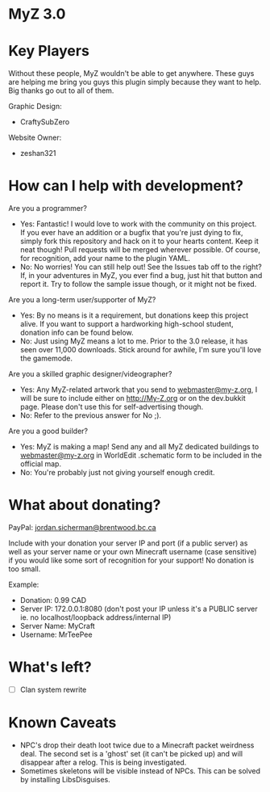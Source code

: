 MyZ 3.0
=======

Key Players
===========

Without these people, MyZ wouldn't be able to get anywhere. These guys are helping me bring you guys this plugin simply because they want to help. Big thanks go out to all of them.

Graphic Design:
* CraftySubZero

Website Owner:
* zeshan321

How can I help with development?
================================

Are you a programmer?

* Yes: Fantastic! I would love to work with the community on this project. If you ever have an addition or a bugfix that you're just dying to fix, simply fork this repository and hack on it to your hearts content. Keep it neat though! Pull requests will be merged wherever possible. Of course, for recognition, add your name to the plugin YAML.
* No: No worries! You can still help out! See the Issues tab off to the right? If, in your adventures in MyZ, you ever find a bug, just hit that button and report it. Try to follow the sample issue though, or it might not be fixed. 

Are you a long-term user/supporter of MyZ?

* Yes: By no means is it a requirement, but donations keep this project alive. If you want to support a hardworking high-school student, donation info can be found below.
* No: Just using MyZ means a lot to me. Prior to the 3.0 release, it has seen over 11,000 downloads. Stick around for awhile, I'm sure you'll love the gamemode. 

Are you a skilled graphic designer/videographer?

* Yes: Any MyZ-related artwork that you send to webmaster@my-z.org, I will be sure to include either on http://My-Z.org or on the dev.bukkit page. Please don't use this for self-advertising though.
* No: Refer to the previous answer for No ;). 

Are you a good builder?

* Yes: MyZ is making a map! Send any and all MyZ dedicated buildings to webmaster@my-z.org in WorldEdit .schematic form to be included in the official map.
* No: You're probably just not giving yourself enough credit.

What about donating?
====================

PayPal: jordan.sicherman@brentwood.bc.ca

Include with your donation your server IP and port (if a public server) as well as your server name or your own Minecraft username (case sensitive) if you would like some sort of recognition for your support! No donation is too small.

Example:

* Donation: 0.99 CAD
* Server IP: 172.0.0.1:8080 (don't post your IP unless it's a PUBLIC server ie. no localhost/loopback address/internal IP)
* Server Name: MyCraft
* Username: MrTeePee 

What's left?
============

- [ ] Clan system rewrite

Known Caveats
=============

* NPC's drop their death loot twice due to a Minecraft packet weirdness deal. The second set is a 'ghost' set (it can't be picked up) and will disappear after a relog. This is being investigated.
* Sometimes skeletons will be visible instead of NPCs. This can be solved by installing LibsDisguises.